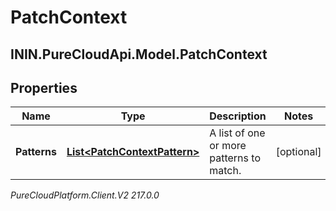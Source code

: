 # PatchContext

## ININ.PureCloudApi.Model.PatchContext

## Properties

|Name | Type | Description | Notes|
|------------ | ------------- | ------------- | -------------|
| **Patterns** | [**List&lt;PatchContextPattern&gt;**](PatchContextPattern) | A list of one or more patterns to match. | [optional] |



_PureCloudPlatform.Client.V2 217.0.0_
